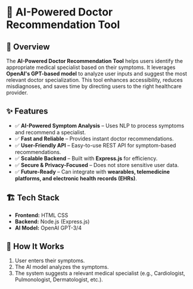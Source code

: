 # 🏥 AI-Powered Doctor Recommendation Tool

## 📌 Overview
The **AI-Powered Doctor Recommendation Tool** helps users identify the appropriate medical specialist based on their symptoms. It leverages **OpenAI's GPT-based model** to analyze user inputs and suggest the most relevant doctor specialization. This tool enhances accessibility, reduces misdiagnoses, and saves time by directing users to the right healthcare provider.

## ✨ Features
- ✅ **AI-Powered Symptom Analysis** – Uses NLP to process symptoms and recommend a specialist.
- ✅ **Fast and Reliable** – Provides instant doctor recommendations.
- ✅ **User-Friendly API** – Easy-to-use REST API for symptom-based recommendations.
- ✅ **Scalable Backend** – Built with **Express.js** for efficiency.
- ✅ **Secure & Privacy-Focused** – Does not store sensitive user data.
- ✅ **Future-Ready** – Can integrate with **wearables, telemedicine platforms, and electronic health records (EHRs)**.

## 🏗️ Tech Stack
- **Frontend:** HTML CSS
- **Backend:** Node.js (Express.js)
- **AI Model:** OpenAI GPT-3/4


## 🚀 How It Works
1. User enters their symptoms.
2. The AI model analyzes the symptoms.
3. The system suggests a relevant medical specialist (e.g., Cardiologist, Pulmonologist, Dermatologist, etc.).



